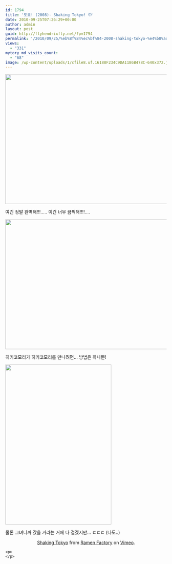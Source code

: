 ```yaml
---
id: 1794
title: '도쿄! (2008)- Shaking Tokyo! 中'
date: 2010-09-25T07:26:29+00:00
author: admin
layout: post
guid: http://flyhendrixfly.net/?p=1794
permalink: '/2010/09/25/%eb%8f%84%ec%bf%84-2008-shaking-tokyo-%e4%b8%ad/'
views:
  - "331"
mytory_md_visits_count:
  - "68"
image: /wp-content/uploads/1/cfile8.uf.16188F234C9DA1186B478C-640x372.jpg
---
```

<img src="http://submania.dothome.co.kr/wp-content/uploads/1/cfile8.uf.16188F234C9DA1186B478C.jpg" class="aligncenter" width="610" height="406" alt="" filename="F6939-14.jpg" filemime="image/jpeg" />
  
여긴 정말 완벽해!!!&#8230;.. 이건 너무 끔찍해!!!!&#8230;.

<img src="http://submania.dothome.co.kr/wp-content/uploads/1/cfile27.uf.1522B5234C9DA1EF4A5C3C.jpg" class="aligncenter" width="610" height="406" alt="" filename="343799.jpg" filemime="image/jpeg" />
  
히키코모리가 히키코모리를 만나려면&#8230; 방법은 하나뿐!

<img src="http://submania.dothome.co.kr/wp-content/uploads/1/cfile2.uf.1610E1104C9DA3995B7085.jpg" class="aligncenter" width="331" height="500" alt="" filename="yuu070823.jpg" filemime="image/jpeg" />
  
물론 그녀니까 갔을 거라는 거에 다 걸겠지만&#8230; ㄷㄷㄷ (나도..)

<div style="text-align: center;">
  </p> 
  
  <p>
    <a href="http://vimeo.com/5973993">Shaking Tokyo</a> from <a href="http://vimeo.com/user1232085">Ramen Factory</a> on <a href="http://vimeo.com">Vimeo</a>.
  </p>
  
  <p>
    </div> 
    
    <p>
    </p>